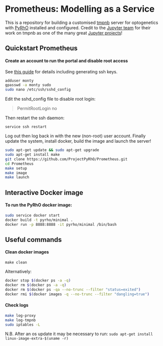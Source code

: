 Prometheus: Modelling as a Service
==================================

This is a repository for building a customised [tmpnb](https://github.com/jupyter/tmpnb) server for optogenetics with [PyRhO](https://github.com/ProjectPyRhO/PyRhO) installed and configured. Credit to the [Jupyter team](https://github.com/orgs/jupyter/people) for their work on tmpnb as one of the many great [Jupyter projects](https://github.com/jupyter)! 

Quickstart Prometheus
---------------------

#### Create an account to run the portal and disable root access
See [this guide](https://www.digitalocean.com/community/tutorials/initial-server-setup-with-ubuntu-14-04) for details including generating ssh keys.

```bash
adduser monty
gpasswd -a monty sudo
sudo nano /etc/ssh/sshd_config
```

Edit the sshd_config file to disable root login:
> PermitRootLogin no

Then restart the ssh daemon:

`service ssh restart`

Log out then log back in with the new (non-root) user account.
Finally update the system, install docker, build the image and launch the server!

```bash
sudo apt-get update && sudo apt-get upgrade
sudo apt-get install make
git clone https://github.com/ProjectPyRhO/Prometheus.git
cd Prometheus
make setup
make image
make launch
```

Interactive Docker image
------------------------

#### To run the PyRhO docker image:

```bash
sudo service docker start
docker build -t pyrho/minimal .
docker run -p 8888:8888 -it pyrho/minimal /bin/bash
```

Useful commands
---------------

#### Clean docker images

`make clean`

Alternatively:

```bash
docker stop $(docker ps -a -q)
docker rm $(docker ps -a -q)
docker rm $(docker ps -qa --no-trunc --filter "status=exited")
docker rmi $(docker images -q --no-trunc --filter "dangling=true")
```

#### Check logs

```bash
make log-proxy
make log-tmpnb
sudo iptables -L
```

N.B. After an os update it may be necessary to run:
`sudo apt-get install linux-image-extra-$(uname -r)`
